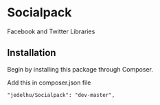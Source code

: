 # Socialpack
Facebook and Twitter Libraries

## Installation

Begin by installing this package through Composer.

Add this in composer.json file

```
"jedelhu/Socialpack": "dev-master",
```
